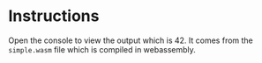 # Instructions

Open the console to view the output which is 42. It comes from the `simple.wasm` file which is compiled in webassembly.